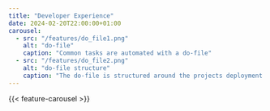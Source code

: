```yaml
---
title: "Developer Experience"
date: 2024-02-20T22:00:00+01:00
carousel:
  - src: "/features/do_file1.png"
    alt: "do-file"
    caption: "Common tasks are automated with a do-file"
  - src: "/features/do_file2.png"
    alt: "do-file structure"
    caption: "The do-file is structured around the projects deployment setup"
---
```


{{< feature-carousel >}}
